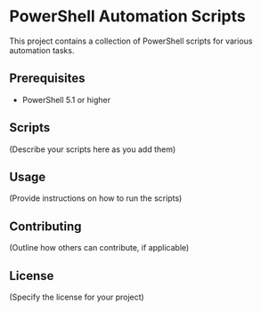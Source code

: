 # PowerShell Automation Scripts

This project contains a collection of PowerShell scripts for various automation tasks.

## Prerequisites

- PowerShell 5.1 or higher

## Scripts

(Describe your scripts here as you add them)

## Usage

(Provide instructions on how to run the scripts)

## Contributing

(Outline how others can contribute, if applicable)

## License

(Specify the license for your project)
